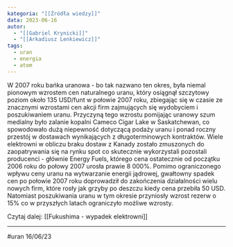 ```yaml
---
kategoria: "[[Źródła wiedzy]]"
data: 2023-06-16
autor:
  - "[[Gabriel Krynicki]]"
  - "[[Arkadiusz Lenkiewicz]]"
tags:
  - uran
  - energia
  - atom
---
```

W 2007 roku bańka uranowa - bo tak nazwano ten okres, była niemal pionowym wzrostem cen naturalnego uranu, który osiągnął szczytowy poziom około 135 USD/funt w połowie 2007 roku, zbiegając się w czasie ze znacznymi wzrostami cen akcji firm zajmujących się wydobyciem i poszukiwaniem uranu. Przyczyną tego wzrostu pomijając uranowy szum medialny było zalanie kopalni Cameco Cigar Lake w Saskatchewan, co spowodowało dużą niepewność dotyczącą podaży uranu i ponad roczny przestój w dostawach wynikających z długoterminowych kontraktów. Wiele elektrowni w obliczu braku dostaw z Kanady zostało zmuszonych do zaopatrywania się na rynku spot co skutecznie wykorzystali pozostali producenci - głównie Energy Fuels, którego cena ostatecznie od początku 2006 roku do połowy 2007 urosła prawie 8 000%. Pomimo ograniczonego wpływu ceny uranu na wytwarzanie energii jądrowej, gwałtowny spadek cen po połowie 2007 roku doprowadził do zakończenia działalności wielu nowych firm, które rosły jak grzyby po deszczu kiedy cena przebiła 50 USD. Natomiast poszukiwania uranu w tym okresie przyniosły wzrost rezerw o 15% co w przyszłych latach ograniczyło możliwe wzrosty.

Czytaj dalej: [[Fukushima - wypadek elektrowni]]

-----------------
#uran 16/06/23
